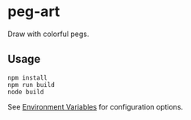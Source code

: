 # peg-art

Draw with colorful pegs.

## Usage

```shell
npm install
npm run build
node build
```

See [Environment Variables](https://svelte.dev/docs/kit/adapter-node#Environment-variables) for configuration options.
